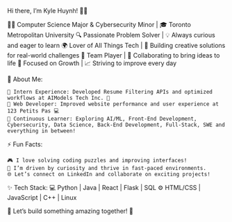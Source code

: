 Hi there, I’m Kyle Huynh! 👋✨

👨‍💻 Computer Science Major & Cybersecurity Minor | 🎓 Toronto Metropolitan University
🔍 Passionate Problem Solver | 💡 Always curious and eager to learn
🌍 Lover of All Things Tech | 🔧 Building creative solutions for real-world challenges
🤝 Team Player | 🌟 Collaborating to bring ideas to life
🎯 Focused on Growth | 📈 Striving to improve every day

💼 About Me:

    🌟 Intern Experience: Developed Resume Filtering APIs and optimized workflows at AIModels Tech Inc. 🚀
    🎨 Web Developer: Improved website performance and user experience at 123 Petits Pas 💻
    🌱 Continuous Learner: Exploring AI/ML, Front-End Development, Cybersecurity, Data Science, Back-End Development, Full-Stack, SWE and everything in between!

⚡ Fun Facts:

    🎮 I love solving coding puzzles and improving interfaces!
    🌟 I’m driven by curiosity and thrive in fast-paced environments.
    🌐 Let’s connect on LinkedIn and collaborate on exciting projects!

✨ Tech Stack:
💻 Python | Java | React | Flask | SQL
⚙️ HTML/CSS | JavaScript | C++ | Linux

🌟 Let’s build something amazing together! 🚀
